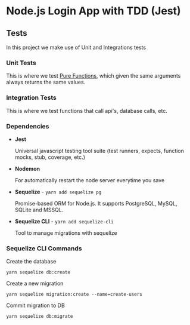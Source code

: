 # Node.js Login App with TDD (Jest)

## Tests

In this project we make use of Unit and Integrations tests

### Unit Tests

This is where we test [Pure Functions](https://medium.freecodecamp.org/what-is-a-pure-function-in-javascript-acb887375dfe), which given the same arguments always returns the same values.

### Integration Tests

This is where we test functions that call api's, database calls, etc.

### Dependencies

- **Jest**

  Universal javascript testing tool suite (test runners, expects, function mocks, stub, coverage, etc.)

- **Nodemon**

  For automatically restart the node server everytime you save

- **Sequelize** - `yarn add sequelize pg`

  Promise-based ORM for Node.js. It supports PostgreSQL, MySQL, SQLite and MSSQL.

- **Sequelize CLI** - `yarn add sequelize-cli`

  Tool to manage migrations with sequelize

### Sequelize CLI Commands

Create the database

`yarn sequelize db:create`

Create a new migration

`yarn sequelize migration:create --name=create-users`

Commit migration to DB

`yarn sequelize db:migrate`
